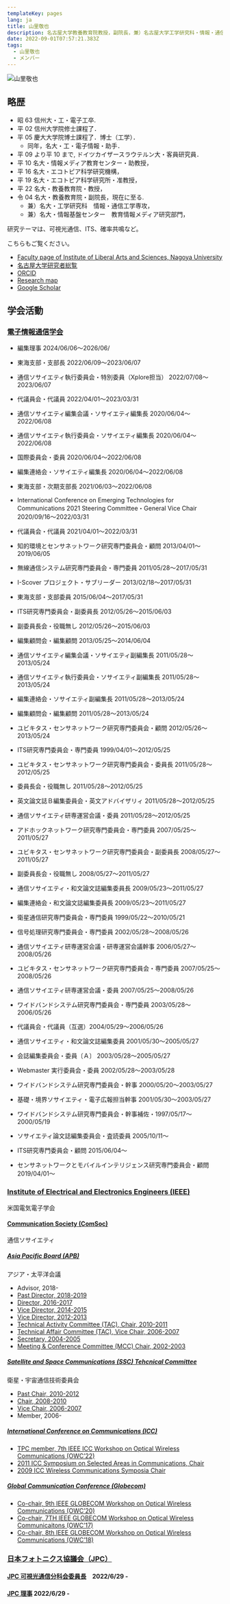 ```yaml
---
templateKey: pages
lang: ja
title: 山里敬也
description: 名古屋大学教養教育院教授，副院長，兼）名古屋大学工学研究科・情報・通信工学専攻，兼）情報基盤センター・教育情報メディア研究部門
date: 2022-09-01T07:57:21.383Z
tags:
  - 山里敬也
  - メンバー
---
```


![山里敬也](TakayaYamazato2012.jpeg)

## 略歴


- 昭 63 信州大・工・電子工卒.
- 平 02 信州大学院修士課程了．
- 平 05 慶大大学院博士課程了．博士（工学）．
  - 同年，名大・工・電子情報・助手．
- 平 09 より平 10 まで, ドイツカイザースラウテルン大・客員研究員．
- 平 10 名大・情報メディア教育センター・助教授，
- 平 16 名大・エコトピア科学研究機構，
- 平 19 名大・エコトピア科学研究所・准教授，
- 平 22 名大・教養教育院・教授，
- 令 04 名大・教養教育院・副院長，現在に至る.
  - 兼）名大・工学研究科　情報・通信工学専攻，
  - 兼）名大・情報基盤センター　教育情報メディア研究部門，
  


研究テーマは、可視光通信、ITS、確率共鳴など。

こちらもご覧ください。

- <a href="https://www.ilas.nagoya-u.ac.jp/en/faculty.html" target="_blank">Faculty page of Institute of Liberal Arts and Sciences, Nagoya University</a>
- <a href="https://profs.provost.nagoya-u.ac.jp/html/100001840_ja.html" target="_blank">名古屋大学研究者総覧</a>
- <a href="https://orcid.org/0000-0001-5256-4965" target="\_blank">ORCID</a>
- <a href="https://researchmap.jp/read0042505/" target="_blank">Research map</a>
- <a href="https://scholar.google.co.jp/citations?user=huzxGUAAAAAJ&amp;hl=ja&amp;oi=ao" target="_blank">Google Scholar</a>

## 学会活動

### [電子情報通信学会](https://www.ieice.org/)

- 編集理事 2024/06/06〜2026/06/
- 東海支部・支部長 2022/06/09〜2023/06/07
- 通信ソサイエティ執行委員会・特別委員（Xplore担当） 2022/07/08〜2023/06/07
- 代議員会・代議員 2022/04/01〜2023/03/31
- 通信ソサイエティ編集会議・ソサイエティ編集長 2020/06/04〜2022/06/08
- 通信ソサイエティ執行委員会・ソサイエティ編集長 2020/06/04〜2022/06/08
- 国際委員会・委員 2020/06/04〜2022/06/08
- 編集連絡会・ソサイエティ編集長 2020/06/04〜2022/06/08
- 東海支部・次期支部長 2021/06/03〜2022/06/08
- International Conference on Emerging Technologies for Communications 2021 Steering Committee・General Vice Chair 2020/09/16〜2022/03/31
- 代議員会・代議員 2021/04/01〜2022/03/31
- 知的環境とセンサネットワーク研究専門委員会・顧問 2013/04/01〜2019/06/05
- 無線通信システム研究専門委員会・専門委員 2011/05/28〜2017/05/31
- I-Scover プロジェクト・サブリーダー 2013/02/18〜2017/05/31
- 東海支部・支部委員 2015/06/04〜2017/05/31
- ITS研究専門委員会・副委員長 2012/05/26〜2015/06/03
- 副委員長会・役職無し 2012/05/26〜2015/06/03
- 編集顧問会・編集顧問 2013/05/25〜2014/06/04
- 通信ソサイエティ編集会議・ソサイエティ副編集長 2011/05/28〜2013/05/24
- 通信ソサイエティ執行委員会・ソサイエティ副編集長 2011/05/28〜2013/05/24
- 編集連絡会・ソサイエティ副編集長 2011/05/28〜2013/05/24
- 編集顧問会・編集顧問 2011/05/28〜2013/05/24
- ユビキタス・センサネットワーク研究専門委員会・顧問 2012/05/26〜2013/05/24
- ITS研究専門委員会・専門委員 1999/04/01〜2012/05/25
- ユビキタス・センサネットワーク研究専門委員会・委員長 2011/05/28〜2012/05/25
- 委員長会・役職無し 2011/05/28〜2012/05/25
- 英文論文誌Ｂ編集委員会・英文アドバイザリィ 2011/05/28〜2012/05/25
- 通信ソサイエティ研専運営会議・委員 2011/05/28〜2012/05/25
- アドホックネットワーク研究専門委員会・専門委員 2007/05/25〜2011/05/27
- ユビキタス・センサネットワーク研究専門委員会・副委員長 2008/05/27〜2011/05/27
- 副委員長会・役職無し 2008/05/27〜2011/05/27
- 通信ソサイエティ・和文論文誌編集委員長 2009/05/23〜2011/05/27
- 編集連絡会・和文論文誌編集委員長 2009/05/23〜2011/05/27
- 衛星通信研究専門委員会・専門委員 1999/05/22〜2010/05/21
- 信号処理研究専門委員会・専門委員 2002/05/28〜2008/05/26
- 通信ソサイエティ研専運営会議・研専運営会議幹事 2006/05/27〜2008/05/26
- ユビキタス・センサネットワーク研究専門委員会・専門委員 2007/05/25〜2008/05/26
- 通信ソサイエティ研専運営会議・委員 2007/05/25〜2008/05/26
- ワイドバンドシステム研究専門委員会・専門委員 2003/05/28〜2006/05/26
- 代議員会・代議員（互選）2004/05/29〜2006/05/26
- 通信ソサイエティ・和文論文誌編集委員 2001/05/30〜2005/05/27
- 会誌編集委員会・委員〔Ａ〕 2003/05/28〜2005/05/27
- Webmaster 実行委員会・委員 2002/05/28〜2003/05/28
- ワイドバンドシステム研究専門委員会・幹事 2000/05/20〜2003/05/27
- 基礎・境界ソサイエティ・電子広報担当幹事 2001/05/30〜2003/05/27
- ワイドバンドシステム研究専門委員会・幹事補佐・1997/05/17〜2000/05/19
  

- ソサイエティ論文誌編集委員会・査読委員 2005/10/11〜
- ITS研究専門委員会・顧問 2015/06/04〜
- センサネットワークとモバイルインテリジェンス研究専門委員会・顧問 2019/04/01〜

### [Institute of Electrical and Electronics Engineers (IEEE)](https://www.ieee.org/)

米国電気電子学会

#### [Communication Society (ComSoc)](https://www.comsoc.org/)

通信ソサイエティ

##### [Asia Pacific Board (APB)](https://apb.regions.comsoc.org/)

アジア・太平洋会議

- Advisor, 2018-
- [Past Director, 2018-2019](http://site.ieee.org/comsoc-apb/files/2018/05/AP-Newsletter-No-53.pdf)
- [Director, 2016-2017](http://site.ieee.org/comsoc-apb/files/2016/07/newslist49.pdf)
- [Vice Director, 2014-2015](http://site.ieee.org/comsoc-apb/files/2016/07/newslist45.pdf)
- [Vice Director, 2012-2013](http://site.ieee.org/comsoc-apb/files/2016/07/newslist41.pdf)
- [Technical Activity Committee (TAC), Chair, 2010-2011](http://site.ieee.org/comsoc-apb/files/2016/07/newslist37.pdf)
- [Technical Affair Committee (TAC), Vice Chair, 2006-2007](http://site.ieee.org/comsoc-apb/files/2016/07/newslist29.pdf)
- [Secretary, 2004-2005](http://site.ieee.org/comsoc-apb/files/2016/07/newslist25.pdf)
- [Meeting & Conference Committee (MCC) Chair, 2002-2003](http://site.ieee.org/comsoc-apb/files/2016/07/newslist21.pdf)

##### [Satellite and Space Communications (SSC) Tehcnical Committee](https://ssc.committees.comsoc.org/)

衛星・宇宙通信技術委員会

- [Past Chair, 2010-2012](http://ssc.committees.comsoc.org/files/2015/11/sscnlv20n2.pdf)
- [Chair, 2008-2010](http://ssc.committees.comsoc.org/files/2015/11/sscnlv19n1.pdf)
- [Vice Chair, 2006-2007](http://ssc.committees.comsoc.org/files/2015/11/sscnlv16n2.pdf)
- Member, 2006-

##### [International Conference on Communications (ICC)](https://icc2022.ieee-icc.org/)

- [TPC member, 7th IEEE ICC Workshop on Optical Wireless Communications (OWC’22)](https://yamazato.nuee.nagoya-u.ac.jp/owc2022/committee/)
- [2011 ICC Symposium on Selected Areas in Communications, Chair](https://icc2011.ieee-icc.org/tpc_committee.php.html)
- [2009 ICC Wireless Communications Symposia Chair](https://icc2009.ieee-icc.org/tp_committee.html)

##### [Global Communication Conference (Globecom)](https://ieee-globecom.org/)

- [Co-chair, 9th IEEE GLOBECOM Workshop on Optical Wireless Communications (OWC’20)](https://yamazato.nuee.nagoya-u.ac.jp/owc2020/committee)
- [Co-chair, 7TH IEEE GLOBECOM Workshop on Optical Wireless Communicaitons (OWC’17)](https://globecom2017.ieee-globecom.org/workshop/ws-11-7th-ieee-globecom-workshop-optical-wireless-communications-owc%e2%80%9917)
- [Co-chair, 8th IEEE GLOBECOM Workshop on Optical Wireless Communications (OWC’18)](https://yamazato.nuee.nagoya-u.ac.jp/owc2018/organizers.html)

### [日本フォトニクス協議会（JPC）](https://j-photonics.org/)

#### [JPC 可視光通信分科会](https://j-photonics.org/vlca/)[委員長](https://j-photonics.org/aboutwork/vlca/)　2022/6/29 - 
#### [JPC 理事](https://j-photonics.org/aboutjpc/officer/) 2022/6/29 -